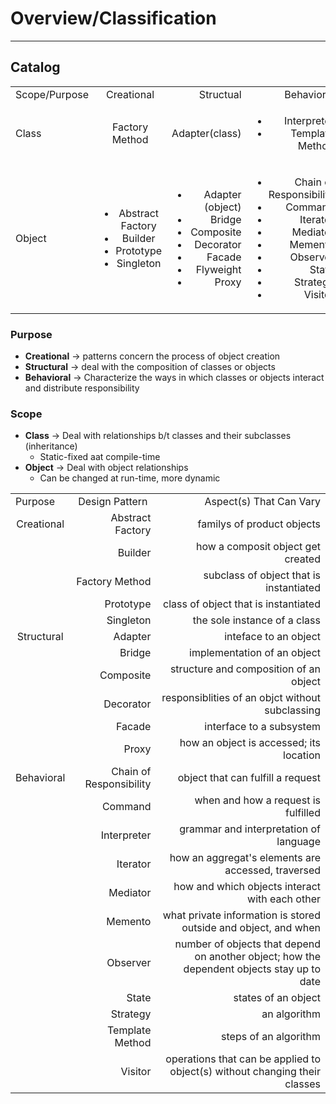 # Overview/Classification
---
## Catalog
<table>
  <tbody>
     <tr>
      <td>Scope/Purpose</td>
      <td align="center">Creational</td>
      <td align="right">Structual </td>
      <td align="right">Behavioral</td>
    </tr>
    <tr>
      <td>Class</td>
      <td align="center">Factory Method</td>
      <td align="right">Adapter(class) </td>
      <td align="right"><ul>
          <li>Interpreter</li>
          <li>Template Method</li>
        </ul></td>
    </tr>
    <tr>
      <td>Object</td>
      <td align="center">
        <ul>
          <li>Abstract Factory</li>
          <li>Builder</li>
          <li>Prototype</li>
          <li>Singleton</li>
        </ul>
      </td>
      <td align="right">
        <ul>
          <li>Adapter (object)</li>
          <li>Bridge</li>
          <li>Composite</li>
          <li>Decorator</li>
          <li>Facade</li>
          <li>Flyweight</li>
          <li>Proxy</li>
        </ul>
      </td>
    <td align="right">
        <ul>
          <li>Chain of Responsibility</li>
          <li>Command</li>
          <li>Iterator</li>
          <li>Mediator</li>
          <li>Memento</li>
          <li>Observer</li>
          <li>State</li>
          <li>Strategy</li>
          <li>Visitor</li>
        </ul>
      </td>
    </tr>
  </tbody>
</table>

### Purpose

* **Creational** -> patterns concern the process of object creation
* **Structural** -> deal with the composition of classes or objects
* **Behavioral** -> Characterize the ways in which classes or objects interact and distribute responsibility

### Scope
* **Class** -> Deal with relationships b/t classes and their subclasses (inheritance)
  * Static-fixed aat compile-time
* **Object** -> Deal with object relationships
  * Can be changed at run-time, more dynamic


<table>
  <tbody>
     <tr>
      <td>Purpose</td>
      <td align="center">Design Pattern</td>
      <td align="right">Aspect(s) That Can Vary </td>
    </tr>
    <tr>
      <td align="center">Creational</td>
      <td align="right">Abstract Factory</td>
      <td align="right">familys of product objects</td>
    </tr>
   <tr>
      <td align="center"></td>
      <td align="right">Builder</td>
      <td align="right">how a composit object get created</td>
    </tr>
    <tr>
      <td align="center"></td>
      <td align="right">Factory Method</td>
      <td align="right">subclass of object that is instantiated</td>
    </tr>
    <tr>
      <td align="center"></td>
      <td align="right">Prototype</td>
      <td align="right">class of object that is instantiated</td>
    </tr>
    <tr>
      <td align="center"></td>
      <td align="right">Singleton</td>
      <td align="right">the sole instance of a class</td>
    </tr>
        <tr>
      <td align="center">Structural</td>
      <td align="right">Adapter</td>
      <td align="right">inteface to an object</td>
      </tr>
          <tr>
      <td align="center"></td>
      <td align="right">Bridge</td>
      <td align="right">implementation of an object</td>
    </tr>
        <tr>
      <td align="center"></td>
      <td align="right">Composite</td>
      <td align="right">structure and composition of an object</td>
    </tr>
        <tr>
      <td align="center"></td>
      <td align="right">Decorator</td>
      <td align="right">responsiblities of an objct without subclassing</td>
    </tr>
        <tr>
      <td align="center"></td>
      <td align="right">Facade</td>
      <td align="right">interface to a subsystem</td>
    </tr>
        <tr>
      <td align="center"></td>
      <td align="right">Proxy</td>
      <td align="right">how an object is accessed; its location</td>
    </tr>
        <tr>
      <td align="center">Behavioral</td>
      <td align="right">Chain of Responsibility</td>
      <td align="right">object that can fulfill a request</td>
    </tr>
            <tr>
      <td align="center"></td>
      <td align="right">Command</td>
      <td align="right">when and how a request is fulfilled</td>
    </tr>
            <tr>
      <td align="center"></td>
      <td align="right">Interpreter</td>
      <td align="right">grammar and interpretation of language</td>
    </tr>
            <tr>
      <td align="center"></td>
      <td align="right">Iterator</td>
      <td align="right">how an aggregat's elements are accessed, traversed</td>
    </tr>
            <tr>
      <td align="center"></td>
      <td align="right">Mediator</td>
      <td align="right">how and which objects interact with each other</td>
    </tr>
            <tr>
      <td align="center"></td>
      <td align="right">Memento</td>
      <td align="right">what private information is stored outside and object, and when</td>
    </tr>
            <tr>
      <td align="center"></td>
      <td align="right">Observer</td>
      <td align="right">number of objects that depend on another object; how the dependent objects stay up to date</td>
    </tr>
            <tr>
      <td align="center"></td>
      <td align="right">State</td>
      <td align="right">states of an object</td>
    </tr>        <tr>
      <td align="center"></td>
      <td align="right">Strategy</td>
      <td align="right">an algorithm</td>
    </tr>
            <tr>
      <td align="center"></td>
      <td align="right">Template Method</td>
      <td align="right">steps of an algorithm</td>
    </tr>
            <tr>
      <td align="center"></td>
      <td align="right">Visitor</td>
      <td align="right">operations that can be applied to object(s) without changing their classes</td>
    </tr>
  </tbody>
</table>




